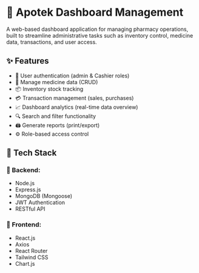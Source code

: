 # 💊 Apotek Dashboard Management

A web-based dashboard application for managing pharmacy operations, built to streamline administrative tasks such as inventory control, medicine data, transactions, and user access.

## ✨ Features

- 🔐 User authentication (admin & Cashier roles)
- 🧾 Manage medicine data (CRUD)
- 📦 Inventory stock tracking
- 💳 Transaction management (sales, purchases)
- 📈 Dashboard analytics (real-time data overview)
- 🔍 Search and filter functionality
- 🖨️ Generate reports (print/export)
- ⚙️ Role-based access control

## 🧰 Tech Stack

### 🔧 Backend:
- Node.js
- Express.js
- MongoDB (Mongoose)
- JWT Authentication
- RESTful API

### 🎨 Frontend:
- React.js
- Axios
- React Router
- Tailwind CSS
- Chart.js
